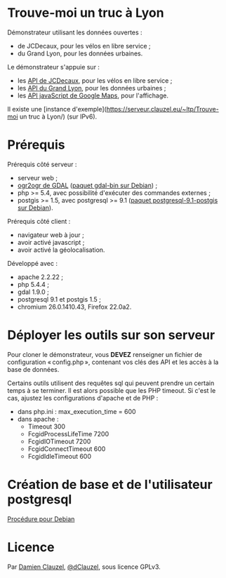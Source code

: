 Trouve-moi un truc à Lyon
=========================

Démonstrateur utilisant les données ouvertes :
* de JCDecaux, pour les vélos en libre service ;
* du Grand Lyon, pour les données urbaines.

Le démonstrateur s'appuie sur :
* les [API de JCDecaux](https://developer.JCDecaux.com/#/opendata/), pour les vélos en libre service ;
* les [API du Grand Lyon](http://catalogue.data.GrandLyon.com/), pour les données urbaines ;
* les [API javaScript de Google Maps](https://developers.google.com/maps/documentation/javascript/reference), pour l'affichage.

Il existe une [instance d'exemple](https://serveur.clauzel.eu/~ltp/Trouve-moi un truc à Lyon/) (sur IPv6).

Prérequis
=========

Prérequis côté serveur :
* serveur web ;
* [ogr2ogr de GDAL](http://www.gdal.org/) ([paquet gdal-bin sur Debian](apt://gdal-bin)) ;
* php >= 5.4, avec possibilité d'exécuter des commandes externes ;
* postgis >= 1.5, avec postgresql >= 9.1 ([paquet postgresql-9.1-postgis sur Debian](apt://postgresql-9.1-postgis)).

Prérequis côté client :
* navigateur web à jour ;
* avoir activé javascript ;
* avoir activé la géolocalisation.

Développé avec :
* apache 2.2.22 ;
* php 5.4.4 ;
* gdal 1.9.0 ;
* postgresql 9.1 et postgis 1.5 ;
* chromium 26.0.1410.43, Firefox 22.0a2.

Déployer les outils sur son serveur
===================================

Pour cloner le démonstrateur, vous **DEVEZ** renseigner un fichier de configuration « config.php », contenant vos clés des API et les accès à la base de données.

Certains outils utilisent des requêtes sql qui peuvent prendre un certain temps à se terminer. Il est alors possible que les PHP timeout. Si c'est le cas, ajustez les configurations d'apache et de PHP :

* dans php.ini : max_execution_time = 600
* dans apache :
    * Timeout 300
    * FcgidProcessLifeTime 7200
    * FcgidIOTimeout  7200
    * FcgidConnectTimeout 600
    * FcgidIdleTimeout 600


Création de base et de l'utilisateur postgresql
===============================================

[Procédure pour Debian](http://marcusjenkins.com/linux/install-postgresql-9-1-and-postgis-1-5-x-on-ubuntu-11-10/)


Licence
=======

Par [Damien Clauzel](http://Damien.Clauzel.eu), [@dClauzel](https://Twitter.com/dClauzel), sous licence GPLv3.
